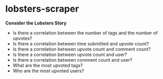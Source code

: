 # lobsters-scraper

**Consider the Lobsters Story**

- Is there a correlation between the number of tags and the number of upvotes?
- Is there a correlation between time submitted and upvote count?
- Is there a correlation between upvote count and comment count?
- Is there a correlation between upvote count and user?
- Is there a correlation between comment count and user?
- What are the most upvoted tags?
- Who are the most upvoted users?
